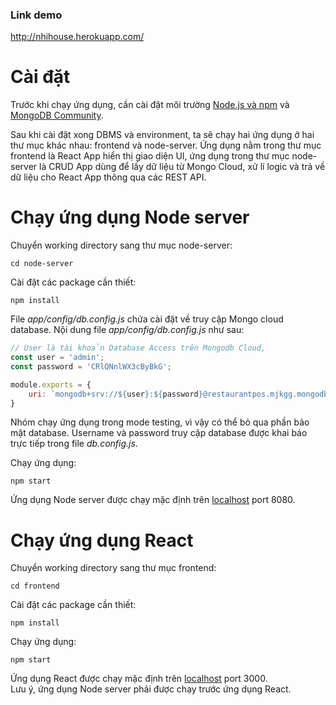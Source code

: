 ### **Link demo**
http://nhihouse.herokuapp.com/

# **Cài đặt**

Trước khi chạy ứng dụng, cần cài đặt môi trường [Node.js và npm](https://docs.npmjs.com/downloading-and-installing-node-js-and-npm) và [MongoDB Community](https://www.mongodb.com/try/download/community).

Sau khi cài đặt xong DBMS và environment, ta sẽ chạy hai ứng dụng ở hai thư mục khác nhau: frontend và node-server. Ứng dụng nằm trong thư mục frontend là React App hiển thị giao diện UI, ứng dụng trong thư mục node-server là CRUD App dùng để lấy dữ liệu từ Mongo Cloud, xử lí logic và trả về dữ liệu cho React App thông qua các REST API.

# **Chạy ứng dụng Node server**
Chuyển working directory sang thư mục node-server:
```console
cd node-server
```

Cài đặt các package cần thiết:
```console
npm install
```

File *app/config/db.config.js* chứa cài đặt về truy cập Mongo cloud database. Nội dung file *app/config/db.config.js* như sau:
```javascript
// User là tài khoản Database Access trên Mongodb Cloud,
const user = 'admin';
const password = 'CRlQNnlWX3cByBkG';

module.exports = {
    uri: `mongodb+srv://${user}:${password}@restaurantpos.mjkgg.mongodb.net/RestaurantPOS?retryWrites=true&w=majority`
}
```
Nhóm chạy ứng dụng trong mode testing, vì vậy có thể bỏ qua phần bảo mật database. Username và password truy cập database được khai báo trực tiếp trong file *db.config.js*.

Chạy ứng dụng: 
```console
npm start
```

Ứng dụng Node server được chạy mặc định trên [localhost](http://localhost:8080) port 8080.

# **Chạy ứng dụng React**
Chuyển working directory sang thư mục frontend:

```console
cd frontend
```

Cài đặt các package cần thiết:
```console
npm install
```

Chạy ứng dụng: 
```console
npm start
```

Ứng dụng React được chạy mặc định trên [localhost](http://localhost:3000) port 3000. 
<br>
Lưu ý, ứng dụng Node server phải được chạy trước ứng dụng React.